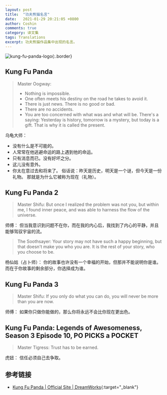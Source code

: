```yaml
---
layout: post
title:  "功夫熊猫名言"
date:   2021-01-29 20:21:05 +0800
author: Coshin
comments: true
category: 译文集
tags: Translations
excerpt: 功夫熊猫作品集中出现的名言。
---
```

![kung-fu-panda-logo](https://www.dreamworks.com/storage/movies/kung-fu-panda/kung-fu-panda-logo.png){:.border}

## Kung Fu Panda

> Master Oogway:
> * Nothing is impossible.
> * One often meets his destiny on the road he takes to avoid it.
> * There is just news. There is no good or bad.
> * There are no accidents.
> * You are too concerned with what was and what will be. There's a saying:
> Yesterday is history, tomorrow is a mystery, but today is a gift. That is why
> it is called the present.

乌龟大师：
* 没有什么是不可能的。
* 人常常在他逃避命运的路上遇到他的命运。
* 只有消息而已。没有好坏之分。
* 这儿没有意外。
* 你太在意过去和将来了。
  俗话说：昨天是历史，明天是一个谜，但今天是一份礼物。
  那就是为什么它被称为现在（礼物）。

## Kung Fu Panda 2

> Master Shifu:
> But once I realized the problem was not you, but within me, I found inner
> peace, and was able to harness the flow of the universe.

师傅：
但当我意识到问题不在你，而在我的内心后，我找到了内心的平静，并且能够驾驭宇宙的流。

> The Soothsayer:
> Your story may not have such a happy beginning, but that doesn't make you
> who you are. It is the rest of your story, who you choose to be.

杨仙姑（占卜师）：
你的故事也许没有一个幸福的开始，但那并不能说明你是谁。
而在于你故事的剩余部分，你选择成为谁。

## Kung Fu Panda 3

> Master Shifu:
> If you only do what you can do, you will never be more than you are now.

师傅：
如果你只做你能做的，那么你将永远不会比你现在更出色。

## Kung Fu Panda: Legends of Awesomeness, Season 3 Episode 10, PO PICKS a POCKET

> Master Tigress:
> Trust has to be earned.

虎妞：
信任必须自己去争取。

## 参考链接

* [Kung Fu Panda \| Official Site \| DreamWorks](https://www.dreamworks.com/movies/kung-fu-panda){:target="_blank"}
